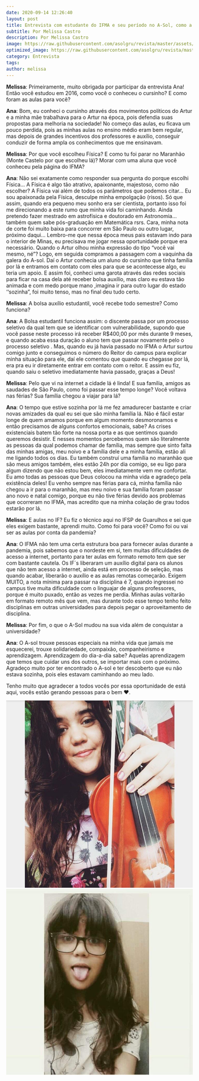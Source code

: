 ```yaml
---
date: 2020-09-14 12:26:40
layout: post
title: Entrevista com estudante do IFMA e seu período no A-Sol, como a educação popular transformou sua vida?
subtitle: Por Melissa Castro
description: Por Melissa Castro
image: https://raw.githubusercontent.com/asolgru/revista/master/assets/img/outros/if.jpeg
optimized_image: https://raw.githubusercontent.com/asolgru/revista/master/assets/img/outros/if.jpeg
category: Entrevista
tags:
author: melissa
---
```


**Melissa**: Primeiramente, muito obrigada por participar da entrevista Ana!
Então você estudou em 2016, como você o conheceu o cursinho?  E como foram as aulas para você?

**Ana**: Bom, eu conheci o cursinho através dos movimentos políticos do Artur e a minha mãe trabalhava para o Artur na época, pois defendia suas propostas para melhoria na sociedade! No começo das aulas, eu ficava um pouco perdida, pois as minhas aulas no ensino médio eram bem regular, mas depois de grandes incentivos dos professores e auxílio, conseguir conduzir de forma ampla os conhecimentos que me ensinavam. 

**Melissa**: Por que você escolheu Física? E como tu foi parar no Maranhão (Monte Castelo por que escolheu lá)? Morar com uma aluna que você conheceu pela página do IFMA? 

**Ana**: Não sei exatamente como responder sua pergunta do porque escolhi Física... A Física é algo tão atrativo, apaixonante, majestoso, como não escolher? 
A Física vai além de todos os parâmetros que podemos citar... Eu sou apaixonada pela Física, desculpe minha empolgação (risos). 
Só que assim, quando era pequeno meu sonho era ser cientista, portanto isso foi me direcionando a este rumo que minha vida foi caminhando. Ainda pretendo fazer mestrado em astrofísica e doutorado em Astronomia… também quem sabe pós-graduação em Matemática rsrs. 
Cara, minha nota de corte foi muito baixa para concorrer em São Paulo ou outro lugar, próximo daqui... Lembro-me que nessa época meus pais estavam indo para o interior de Minas, eu precisava me jogar nessa oportunidade porque era necessário. 
Quando o Artur olhou minha expressão do tipo “você vai mesmo, né”? Logo, em seguida compramos a passagem com a vaquinha da galera do A-sol. 
Daí o Artur conhecia um aluno do cursinho que tinha família por lá e entramos em contato com eles para que se acontecesse algo, eu teria um apoio. E assim foi, conheci uma garota através das redes sociais para ficar na casa dela até receber bolsa auxílio, mas claro eu estava tão animada e com medo porque mano ,imagina ir para outro lugar do estado ‘‘sozinha”, foi muito tenso, mas no final deu tudo certo. 

**Melissa**: A bolsa auxílio estudantil, você recebe todo semestre? Como funciona? 

**Ana**: A Bolsa estudantil funciona assim: o discente passa por um processo seletivo da qual tem que se identificar com vulnerabilidade, supondo que você passe neste processo irá receber R$400,00 por mês durante 9 meses, e  quando acaba essa duração o aluno tem que passar novamente pelo o processo seletivo . 
Mas, quando eu já havia passado no IFMA o Artur surtou comigo junto e conseguimos o número do Reitor do campus para explicar minha situação para ele, daí ele comentou que quando eu chegasse por lá, era pra eu ir diretamente entrar em contato com o reitor. 
E assim eu fiz, quando saiu o seletivo imediatamente havia passado, graças a Deus! 

**Melissa**: Pelo que vi na internet a cidade lá é linda! E sua família, amigos as saudades de São Paulo, como foi passar esse tempo longe? Você voltava nas férias? Sua família chegou a viajar para lá?

**Ana**: O tempo que estive sozinha por lá me fez amadurecer bastante e criar novas amizades da qual eu sei que são minha família lá. Não é fácil estar longe de quem amamos porque em algum momento desmoronamos e então precisamos de alguns confortos emocionais, sabe? As crises existenciais batem tão forte na nossa porta e as que sentimos quando queremos desistir. E nesses momentos percebemos quem são literalmente as pessoas da qual podemos chamar de família, mas sempre que sinto falta das minhas amigas, meu noivo e a família dele e a minha família, estão ali me ligando todos os dias. 
Eu também construí uma família no maranhão que são meus amigos também, eles estão 24h por dia comigo, se eu ligo para algum dizendo que não estou bem, eles imediatamente vem me confortar. Eu amo todas as pessoas que Deus colocou na minha vida e agradeço pela existência deles! 
Eu venho sempre nas férias para cá, minha família não  chegou a ir para o maranhão, mas meu noivo e sua família foram passar ano novo e natal comigo, porque eu não tive férias devido aos problemas que ocorreram no IFMA, mas acredito que na minha colação de grau todos estarão por lá. 

**Melissa**: E aulas no IF? Eu fiz o técnico aqui no IFSP de Guarulhos e sei que eles exigem bastante, aprendi muito. Como foi para você? Como foi ou vai ser as aulas por conta da pandemia?

**Ana**: O IFMA não tem uma certa estrutura boa para fornecer aulas durante a pandemia, pois sabemos que o nordeste em si, tem muitas dificuldades de acesso a internet, portanto para ter aulas em formato remoto tem que ser com bastante cautela. 
Os IF´s liberaram um auxílio digital para os alunos que não tem acesso a internet,  ainda está em processo de seleção, mas quando acabar, liberarão o auxílio e as aulas remotas começarão. 
Exigem MUITO, a nota mínima para passar na disciplina é 7, quando ingressei no campus tive muita dificuldade com o linguajar de alguns professores, porque é muito puxado, então as vezes me perdia. 
Minhas aulas voltarão em formato remoto mês que vem, mas durante todo esse tempo tenho feito disciplinas em outras universidades para depois pegar o aproveitamento de disciplina. 

**Melissa**: Por fim, o que o A-Sol mudou na sua vida além de conquistar a universidade?

**Ana**: O A-sol trouxe pessoas especiais na minha vida que jamais me esquecerei, trouxe solidariedade, compaixão, companheirismo e aprendizagem. Aprendizagem do dia-a-dia sabe? Aquelas aprendizagem que temos que cuidar uns dos outros, se importar mais com o próximo.
Agradeço muito por ter encontrado o A-sol e ter descoberto que eu não estava sozinha, pois eles estavam caminhando ao meu lado.

Tenho muito que agradecer a todos vocês por essa oportunidade de está aqui, vocês estão gerando pessoas para o bem ♥. 


![Ana](https://raw.githubusercontent.com/asolgru/revista/master/assets/img/outros/v1ent2.jpeg "Ana")
![Ana](https://raw.githubusercontent.com/asolgru/revista/master/assets/img/outros/v1ent1.jpeg "Ana")
